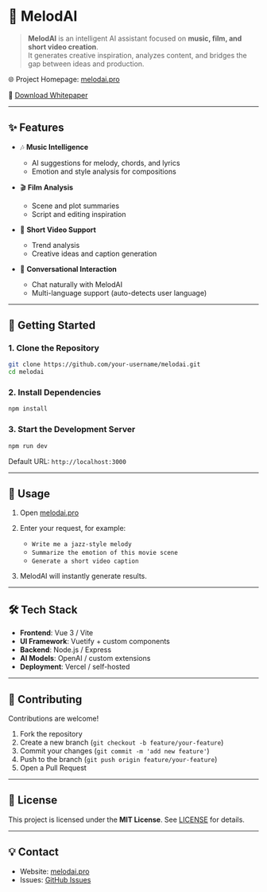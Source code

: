 # 🎵 MelodAI  

> **MelodAI** is an intelligent AI assistant focused on **music, film, and short video creation**.  
It generates creative inspiration, analyzes content, and bridges the gap between ideas and production.  

🌐 Project Homepage: [melodai.pro](https://melodai.pro)  

📄 [Download Whitepaper](./docs/whitepaper.pdf)  

---

## ✨ Features  

- 🎶 **Music Intelligence**  
  - AI suggestions for melody, chords, and lyrics  
  - Emotion and style analysis for compositions  

- 🎬 **Film Analysis**  
  - Scene and plot summaries  
  - Script and editing inspiration  

- 📱 **Short Video Support**  
  - Trend analysis  
  - Creative ideas and caption generation  

- 🧠 **Conversational Interaction**  
  - Chat naturally with MelodAI  
  - Multi-language support (auto-detects user language)  

---

## 🚀 Getting Started  

### 1. Clone the Repository  
```bash
git clone https://github.com/your-username/melodai.git
cd melodai
```

### 2. Install Dependencies  
```bash
npm install
```

### 3. Start the Development Server  
```bash
npm run dev
```

Default URL: `http://localhost:3000`  

---

## 📖 Usage  

1. Open [melodai.pro](https://melodai.pro)  
2. Enter your request, for example:  
   - `Write me a jazz-style melody`  
   - `Summarize the emotion of this movie scene`  
   - `Generate a short video caption`  

3. MelodAI will instantly generate results.  

---

## 🛠️ Tech Stack  

- **Frontend**: Vue 3 / Vite  
- **UI Framework**: Vuetify + custom components  
- **Backend**: Node.js / Express  
- **AI Models**: OpenAI / custom extensions  
- **Deployment**: Vercel / self-hosted  

---

## 🤝 Contributing  

Contributions are welcome!  

1. Fork the repository  
2. Create a new branch (`git checkout -b feature/your-feature`)  
3. Commit your changes (`git commit -m 'add new feature'`)  
4. Push to the branch (`git push origin feature/your-feature`)  
5. Open a Pull Request  

---

## 📜 License  

This project is licensed under the **MIT License**. See [LICENSE](./LICENSE) for details.  

---

## 💡 Contact  

- Website: [melodai.pro](https://melodai.pro)  
- Issues: [GitHub Issues](https://github.com/your-username/melodai/issues)  
